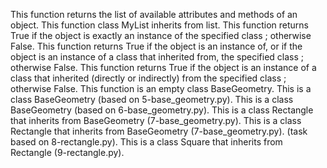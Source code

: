 This function returns the list of available attributes and methods of an object.
This function class MyList inherits from list.
This function returns True if the object is exactly an instance of the specified class ; otherwise False.
This function returns True if the object is an instance of, or if the object is an instance of a class that inherited from, the specified class ; otherwise False.
This function  returns True if the object is an instance of a class that inherited (directly or indirectly) from the specified class ; otherwise False.
This function is an empty class BaseGeometry.
This is a class BaseGeometry (based on 5-base_geometry.py).
This is a class BaseGeometry (based on 6-base_geometry.py).
This is a class Rectangle that inherits from BaseGeometry (7-base_geometry.py).
This is a class Rectangle that inherits from BaseGeometry (7-base_geometry.py). (task based on 8-rectangle.py).
This is a class Square that inherits from Rectangle (9-rectangle.py).

